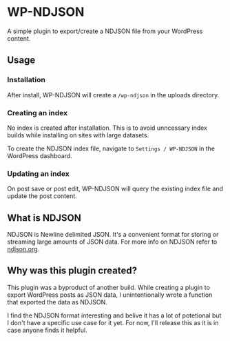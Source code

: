 # WP-NDJSON
A simple plugin to export/create a NDJSON file from your WordPress content.

## Usage

### Installation

After install, WP-NDJSON will create a `/wp-ndjson` in the uploads directory.

### Creating an index

No index is created after installation. This is to avoid unncessary index builds while installing on sites with large datasets.

To create the NDJSON index file, navigate to `Settings / WP-NDJSON` in the WordPress dashboard.

### Updating an index

On post save or post edit, WP-NDJSON will query the existing index file and update the post content.

## What is NDJSON

NDJSON is Newline delimited JSON. It's a convenient format for storing or streaming large amounts of JSON data. For more info on NDJSON refer to [ndjson.org](http://ndjson.org/).

## Why was this plugin created?

This plugin was a byproduct of another build. While creating a plugin to export WordPress posts as JSON data, I unintentionally wrote a function that exported the data as NDJSON.

I find the NDJSON format interesting and belive it has a lot of potetional but I don't have a specific use case for it yet. For now, I'll release this as it is in case anyone finds it helpful.